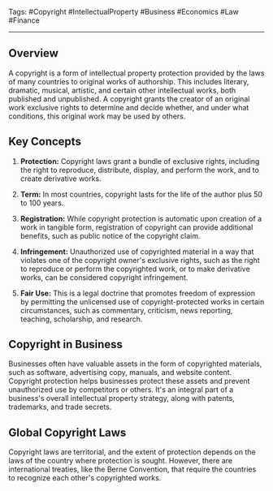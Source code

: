 Tags: #Copyright #IntellectualProperty #Business #Economics #Law #Finance

---

## Overview

A copyright is a form of intellectual property protection provided by the laws of many countries to original works of authorship. This includes literary, dramatic, musical, artistic, and certain other intellectual works, both published and unpublished. A copyright grants the creator of an original work exclusive rights to determine and decide whether, and under what conditions, this original work may be used by others.

## Key Concepts

1. **Protection:** Copyright laws grant a bundle of exclusive rights, including the right to reproduce, distribute, display, and perform the work, and to create derivative works.
    
2. **Term:** In most countries, copyright lasts for the life of the author plus 50 to 100 years.
    
3. **Registration:** While copyright protection is automatic upon creation of a work in tangible form, registration of copyright can provide additional benefits, such as public notice of the copyright claim.
    
4. **Infringement:** Unauthorized use of copyrighted material in a way that violates one of the copyright owner's exclusive rights, such as the right to reproduce or perform the copyrighted work, or to make derivative works, can be considered copyright infringement.
    
5. **Fair Use:** This is a legal doctrine that promotes freedom of expression by permitting the unlicensed use of copyright-protected works in certain circumstances, such as commentary, criticism, news reporting, teaching, scholarship, and research.
    

## Copyright in Business

Businesses often have valuable assets in the form of copyrighted materials, such as software, advertising copy, manuals, and website content. Copyright protection helps businesses protect these assets and prevent unauthorized use by competitors or others. It's an integral part of a business's overall intellectual property strategy, along with patents, trademarks, and trade secrets.

## Global Copyright Laws

Copyright laws are territorial, and the extent of protection depends on the laws of the country where protection is sought. However, there are international treaties, like the Berne Convention, that require the countries to recognize each other's copyrighted works.